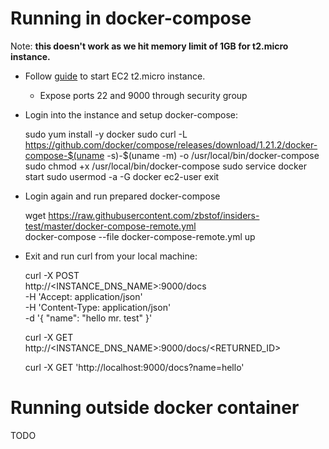 # Running in docker-compose

Note: **this doesn't work as we hit memory limit of 1GB for t2.micro instance.**

* Follow [guide](https://www.ybrikman.com/writing/2015/11/11/running-docker-aws-ground-up/#launching-an-ec2-instance) to start 
EC2 t2.micro instance.
    *  Expose ports 22 and 9000 through security group
* Login into the instance and setup docker-compose:


    sudo yum install -y docker
    sudo curl -L https://github.com/docker/compose/releases/download/1.21.2/docker-compose-$(uname -s)-$(uname -m) -o /usr/local/bin/docker-compose
    sudo chmod +x /usr/local/bin/docker-compose
    sudo service docker start
    sudo usermod -a -G docker ec2-user
    exit

* Login again and run prepared docker-compose


    wget https://raw.githubusercontent.com/zbstof/insiders-test/master/docker-compose-remote.yml  
    docker-compose --file docker-compose-remote.yml up

* Exit and run curl from your local machine:


    curl -X POST \
      http://<INSTANCE_DNS_NAME>:9000/docs \
      -H 'Accept: application/json' \
      -H 'Content-Type: application/json' \
      -d '{
    	"name": "hello mr. test"
    }'
    
    curl -X GET http://<INSTANCE_DNS_NAME>:9000/docs/<RETURNED_ID>
    
    curl -X GET 'http://localhost:9000/docs?name=hello'
    
# Running outside docker container

TODO


